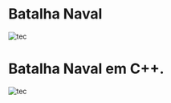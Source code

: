 # Batalha Naval

![tec](https://github.com/ViniciusKanh/Tecnicas-de-Programacao/blob/main/Jogos%20em%20C%2B%2B/Batalha%20Naval/Batalhanaval.gif)

# Batalha Naval em C++.

![tec](https://github.com/ViniciusKanh/Tecnicas-de-Programacao/blob/main/Jogos%20em%20C%2B%2B/Batalha%20Naval/Radar2.gif)

